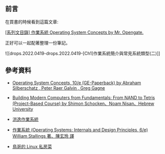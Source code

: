 
## 前言

在買書的時候看到這篇文章:

[[系列文目錄] 作業系統 Operating System Concepts by Mr. Opengate.](https://mropengate.blogspot.com/2017/09/operating-system-concepts.html)

正好可以一起配著整理一份筆記。

![[drops.2022.0419-drops.2022.0419-[Ch1]作業系統簡介與常見系統類型(二)]]


## 參考資料

- [Operating System Concepts, 10/e (GE-Paperback) by Abraham Silberschatz , Peter Raer Galvin , Greg Gagne](https://www.tenlong.com.tw/products/9781119454083)

- [Building Modern Computers from Fundamentals: From NAND to Tetris (Project-Based Course) by Shimon Schocken、Noam Nisan、Hebrew University](https://www.coursera.org/learn/build-a-computer/home/welcome)

- [洪逸作業系統](https://www.tkbgo.com.tw/product/toProductDetail.jsp?subject_no=S1707CS0000001&class_type=A)

- [作業系統 (Operating Systems: Internals and Design Principles, 6/e) William Stallings 著、陳玄玲 譯](https://www.tenlong.com.tw/products/9789861548036)

- [鳥哥的 Linux 私房菜](https://linux.vbird.org/)